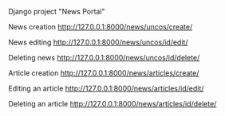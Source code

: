 Django project "News Portal"

News creation http://127.0.0.1:8000/news/uncos/create/

News editing http://127.0.0.1:8000/news/uncos/id/edit/

Deleting news http://127.0.0.1:8000/news/uncos/id/delete/

Article creation http://127.0.0.1:8000/news/articles/create/

Editing an article http://127.0.0.1:8000/news/articles/id/edit/

Deleting an article http://127.0.0.1:8000/news/articles/id/delete/
